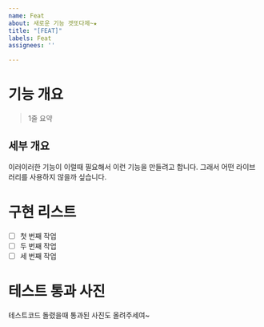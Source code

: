 ```yaml
---
name: Feat
about: 새로운 기능 겟또다제~★
title: "[FEAT]"
labels: Feat
assignees: ''

---
```


# 기능 개요
> 1줄 요약
## 세부 개요
이러이러한 기능이 이럴때 필요해서 이런 기능을 만들려고 합니다.
그래서 어떤 라이브러리를 사용하지 않을까 싶습니다.


# 구현 리스트

- [ ] 첫 번째 작업
- [ ] 두 번째 작업
- [ ] 세 번째 작업

# 테스트 통과 사진
테스트코드 돌렸을때 통과된 사진도 올려주세여~
